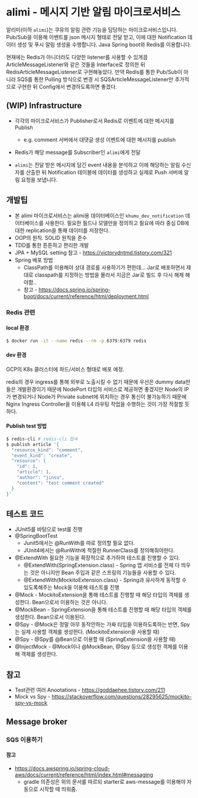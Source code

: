 # alimi - 메시지 기반 알림 마이크로서비스

알리미(이하 `alimi`)는 쿠뮤의 알림 관련 기능을 담당하는 마이크로서비스입니다. 
Pub/Sub을 이용해 이벤트를 json 메시지 형태로 전달 받고, 이에 대한 Notification 데이터 생성 및
푸시 알림 생성을 수행합니다. Java Spring boot와 Redis를 이용합니다.

현재에는 Redis가 아니더라도 다양한 listener를 사용할 수 있게끔 ArticleMessageListener와 같은 것들을 Interface로 정의한 뒤 RedisArticleMessageListener로 구현해놓았다.
만약 Redis를 통한 Pub/Sub이 아니라 SQS를 통한 Polling 방식으로 변경 시 SQSArticleMessageListener만 추가적으로 구현한 뒤 Config에서 변경하도록하면 좋겠다.

## (WIP) Infrastructure

* 각각의 마이크로서비스가 Publisher로서 Redis로 이벤트에 대한 메시지를 Publish
  * e.g. comment 서버에서 대댓글 생성 이벤트에 대한 메시지를 publish
    
* Redis가 해당 message를 Subscriber인 `alimi`에게 전달

* `alimi`는 전달 받은 메시지에 담긴 event 내용을 분석하고 이에 해당하는 알림 수신자를 산출한 뒤 Notification 테이블에 데이터를 생성하고
실제로 Push 서버에 알림 요청을 보냅니다.
  
## 개발팁

* 본 alimi 마이크로서비스는 alimi용 데이터베이스인 `khumu_dev_notification` 데이터베이스를 사용한다. 필요한 필드나 모델만을 정의하고 필요에 따라 중심 DB에 대한 replication을 통해 데이터를 저장한다.
* OOP의 원칙. SOLID 원칙을 준수
* TDD를 통한 튼튼하고 편리한 개발
* JPA + MySQL setting 참고 - https://victorydntmd.tistory.com/321
* Spring 배포 방법
  * ClassPath를 이용해야 상대 경로를 사용하기가 편한데... Jar로 배포하면서 제대로 classpath를 지정하는 방법을 몰라서
    지금은 Jar로 빌드 후 다시 해제 해야함..
  * 참고 - https://docs.spring.io/spring-boot/docs/current/reference/html/deployment.html
### Redis 관련

#### local 환경

```bash
$ docker run -it --name redis --rm -p 6379:6379 redis
```

#### dev 환경

GCP의 K8s 클러스터에 파드/서비스 형태로 배포 예정.

redis의 경우 ingress를 통해 외부로 노출시킬 수 없기 때문에 우선은 dummy data만 들은 개발환경이기 때문에
NodePort 타입의 서비스로 제공하면 좋겠지만 Node의 IP가 변경되거나 Node가 Priviate subnet에 위치하는 경우
통신이 불가능하기 때문에 Nginx Ingress Controller을 이용해 L4 라우팅 작업을 수행하는 것이 가장 적절할 듯 하다.

#### Publish test 방법

```bash
$ redis-cli # redis-cli 접속
$ publish article '{
  "resource_kind": "comment",
  "event_kind": "create",
  "resource": {
    "id": 1,
    "article": 1,
    "author": "jinsu",
    "content": "test comment created"
  }
}'
```

## 테스트 코드

* JUnit5를 바탕으로 test를 진행
* @SpringBootTest
  * Junit5에서는 @RunWith를 따로 정의할 필요 없다.
  * JUnit4에서는 @RunWith에 적절한 RunnerClass를 정의해줘야한다.
* @ExtendWith 필요한 기능을 확장적으로 추가하여 테스트를 진행할 수 있다.
  * @ExtendWith(SpringExtension.class) - Spring 앱 서비스를 전체 다 띄우는 것은 아니지만 Bean 주입과 같은
  스프링의 기능들을 사용할 수 있다.
  * @ExtendWith(MockitoExtension.class) - Spring과 유사하게 동작할 수 있도록해주는 Mock을 이용해 테스트를 진행
* @Mock - MockitoExtension을 통해 테스트를 진행할 때 해당 타입의 객체를 생성한다. Bean으로서 이용하는 것은 아니다.
* @MockBean - SpringExtension을 통해 테스트를 진행할 때 해당 타입의 객체를 생성한다. Bean으로서 이용된다.
* @Spy - @Mock은 정말 아무 동작안하는 가짜 타입을 이용하도록하는 반면, Spy는 실제 사용할 객체를 생성한다. (MockitoExtension을 사용할 때)
* @Spy - @Spy를 @Bean으로 이용할 때 (SpringExtension을 사용할 때)
* @InjectMock - @Mock이나 @MockBean, @Spy 등으로 생성한 객체를 이용해 객체를 생성한다.

## 참고
* Test관련 여러 Anootations - https://goddaehee.tistory.com/211
* Mock vs Spy - https://stackoverflow.com/questions/28295625/mockito-spy-vs-mock

## Message broker

### SQS 이용하기

#### 참고
* https://docs.awspring.io/spring-cloud-aws/docs/current/reference/html/index.html#messaging
  * gradle 의존성은 위의 문서를 따르되 starter로 aws-message를 이용해야 자동으로 시작할 때 띄워줌.